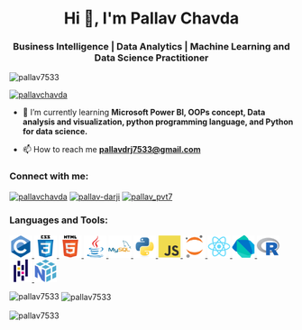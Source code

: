 <h1 align="center">Hi 👋, I'm Pallav Chavda</h1>
<h3 align="center"> Business Intelligence | Data Analytics | Machine Learning and Data Science Practitioner </h3>


<p align="left"> <img src="https://komarev.com/ghpvc/?username=pallav7533&label=Profile%20views&color=0e75b6&style=flat" alt="pallav7533" /> </p>

<p align="left"> <a href="https://twitter.com/pallavchavda" target="blank"><img src="https://img.shields.io/twitter/follow/pallavchavda?logo=twitter&style=for-the-badge" alt="pallavchavda" /></a> </p>

- 🌱 I’m currently learning **Microsoft Power BI, OOPs concept, Data analysis and visualization, python programming language, and Python for data science.**

- 📫 How to reach me **pallavdrj7533@gmail.com**

<h3 align="left">Connect with me:</h3>
<p align="left">
<a href="https://twitter.com/pallavchavda" target="blank"><img align="center" src="https://raw.githubusercontent.com/rahuldkjain/github-profile-readme-generator/master/src/images/icons/Social/twitter.svg" alt="pallavchavda" height="30" width="40" /></a>
<a href="https://www.linkedin.com/in/pallav-darji-ba0738241/" target="blank"><img align="center" src="https://raw.githubusercontent.com/rahuldkjain/github-profile-readme-generator/master/src/images/icons/Social/linked-in-alt.svg" alt="pallav-darji" height="30" width="40" /></a>
<a href="https://instagram.com/pallav_pvt7" target="blank"><img align="center" src="https://raw.githubusercontent.com/rahuldkjain/github-profile-readme-generator/master/src/images/icons/Social/instagram.svg" alt="pallav_pvt7" height="30" width="40" /></a>
</p>

<h3 align="left">Languages and Tools:</h3>
<p align="left"> <a href="https://www.cprogramming.com/" target="_blank" rel="noreferrer"> <img src="https://raw.githubusercontent.com/devicons/devicon/master/icons/c/c-original.svg" alt="c" width="40" height="40"/> </a> 
 <a href="https://www.w3schools.com/css/" target="_blank" rel="noreferrer"> <img src="https://raw.githubusercontent.com/devicons/devicon/master/icons/css3/css3-original-wordmark.svg" alt="css3" width="40" height="40"/> </a>
 <a href="https://www.w3.org/html/" target="_blank" rel="noreferrer"> <img src="https://raw.githubusercontent.com/devicons/devicon/master/icons/html5/html5-original-wordmark.svg" alt="html5" width="40" height="40"/> </a> 
  <a href="https://www.java.com" target="_blank" rel="noreferrer"> <img src="https://raw.githubusercontent.com/devicons/devicon/master/icons/java/java-original.svg" alt="java" width="40" height="40"/> </a>
 <a href="https://www.mysql.com/" target="_blank" rel="noreferrer"> <img src="https://raw.githubusercontent.com/devicons/devicon/master/icons/mysql/mysql-original-wordmark.svg" alt="mysql" width="40" height="40"/> </a> 
  <a href="https://www.python.org" target="_blank" rel="noreferrer"> <img src="https://raw.githubusercontent.com/devicons/devicon/master/icons/python/python-original.svg" alt="python" width="40" height="40"/> </a>
 <a href="https://www.javascript.com/" target="_blank" rel="noreferrer"> <img src="https://raw.githubusercontent.com/devicons/devicon/master/icons/javascript/javascript-original.svg" alt="javascript" width="40" height="40"/> </a><a href="https://jupyter.org/" target="_blank" rel="noreferrer"> <img src="https://raw.githubusercontent.com/devicons/devicon/master/icons/jupyter/jupyter-original.svg" alt="jupyter" width="40" height="40"/> </a>
 <a href="https://react.dev/" target="_blank" rel="noreferrer"> <img src="https://raw.githubusercontent.com/devicons/devicon/master/icons/react/react-original.svg" alt="react" width="40" height="40"/> </a>
 <a href="https://dart.dev/" target="_blank" rel="noreferrer"> <img src="https://raw.githubusercontent.com/devicons/devicon/master/icons/dart/dart-original.svg" alt="dart" width="40" height="40"/> </a> 
 <a href="https://www.r-project.org/" target="_blank" rel="noreferrer"> <img src="https://raw.githubusercontent.com/devicons/devicon/master/icons/r/r-original.svg" alt="r" width="40" height="40"/> </a> 
 <a href="https://pandas.pydata.org/" target="_blank" rel="noreferrer"> <img src="https://raw.githubusercontent.com/devicons/devicon/master/icons/pandas/pandas-original.svg" alt="r" width="40" height="40"/> </a>
<a href="https://numpy.org/" target="_blank" rel="noreferrer"> <img src="https://raw.githubusercontent.com/devicons/devicon/master/icons/numpy/numpy-original.svg" alt="r" width="40" height="40"/> </a>
</p>

<p><img align="left" src="https://github-readme-stats.vercel.app/api/top-langs?username=pallav7533&show_icons=true&locale=en&layout=compact" alt="pallav7533" /></p>

<p>&nbsp;<img align="center" src="https://github-readme-stats.vercel.app/api?username=pallav7533&show_icons=true&locale=en" alt="pallav7533" /></p>

<p><img align="center" src="https://github-readme-streak-stats.herokuapp.com/?user=pallav7533&" alt="pallav7533" /></p>

 

